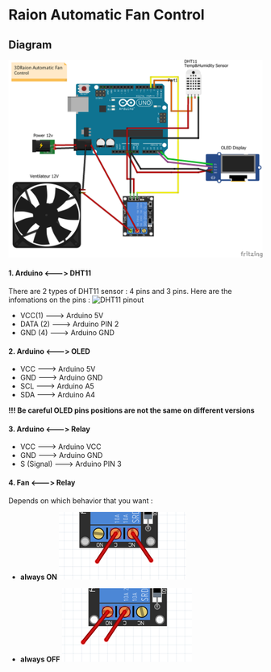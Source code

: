 # Raion Automatic Fan Control
## Diagram
![Diagram](https://raw.githubusercontent.com/leductan-nguyen/Automatic-Fan-Control/master/docs/diagram.png)
#### 1. Arduino <---> DHT11 
There are 2 types of DHT11 sensor : 4 pins and 3 pins. Here are the infomations on the pins :
![DHT11 pinout](https://raw.githubusercontent.com/leductan-nguyen/Automatic-Fan-Control/master/docs/DHT11–Temperature-Sensor-Pinout.jpg)
 - VCC(1) ---> Arduino 5V
 - DATA (2) ---> Arduino PIN 2
 - GND (4) ---> Arduino GND
#### 2. Arduino <---> OLED
 - VCC ---> Arduino 5V
 - GND ---> Arduino GND
 - SCL ---> Arduino A5
 - SDA ---> Arduino A4

**!!! Be careful OLED pins positions are not the same on different versions**
#### 3. Arduino <---> Relay
 - VCC ---> Arduino VCC
 - GND ---> Arduino GND
 - S (Signal) ---> Arduino PIN 3
#### 4. Fan <---> Relay
Depends on which behavior that you want : 

 - **always ON** 
![enter image description here](https://github.com/leductan-nguyen/Automatic-Fan-Control/raw/master/docs/always_on.PNG)

 - **always OFF**
![enter image description here](https://github.com/leductan-nguyen/Automatic-Fan-Control/raw/master/docs/always_off.PNG)


<!--stackedit_data:
eyJoaXN0b3J5IjpbLTY0Mjc1MzQsLTExNzk5OTQ0OTEsMTgzMT
YxNDQ5LDEyNjI4OTc4MzddfQ==
-->
